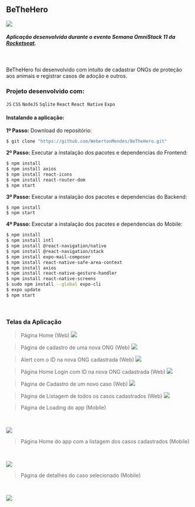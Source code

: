 ## BeTheHero

![](https://raw.githubusercontent.com/WebertonMendes/BeTheHero/b7d4f627a7edbf98a29fa0549d807d5f25dcb343/frontend/src/assets/logo.svg)
<br>
##### Aplicação desenvolvida durante o evento Semana OmniStack 11 da <a href="https://rocketseat.com.br/" target="_blank">Rocketseat</a>.
<br>

BeTheHero foi desenvolvido com intuito de cadastrar ONGs de proteção aos animais e registrar casos de adoção e outros.
<br>

### Projeto desenvolvido com:
`JS` `CSS` `NodeJS` `Sqlite` `React` `React Native` `Expo`
<br>
#### Instalando a aplicação:

**1º Passo:** Download do repositório:
```sh
$ git clone "https://github.com/WebertonMendes/BeTheHero.git"
```

**2º Passo:** Executar a instalação dos pacotes e dependencias do Frontend:
```sh
$ npm install
$ npm install axios
$ npm install react-icons
$ npm install react-router-dom
$ npm start
```

**3º Passo:** Executar a instalação dos pacotes e dependencias do Backend:
```sh
$ npm install
$ npm start
```

**4º Passo:** Executar a instalação dos pacotes e dependencias do Mobile:
```sh
$ npm install
$ npm install intl
$ npm install @react-navigation/native
$ npm install @react-navigation/stack
$ npm install expo-mail-composer
$ npm install react-native-safe-area-context
$ npm install axios
$ npm install react-native-gesture-handler
$ npm install react-native-screens
$ sudo npm install --global expo-cli
$ expo update
$ npm start
```
<br>

### Telas da Aplicação

> Página Home (Web)
![](https://github.com/WebertonMendes/BeTheHero/blob/master/screen/webHome.png?raw=true)<br>

> Página de cadastro de uma nova ONG (Web)
![](https://github.com/WebertonMendes/BeTheHero/blob/master/screen/webForm.png?raw=true)<br>

> Alert com o ID na nova ONG cadastrada (Web)
![](https://github.com/WebertonMendes/BeTheHero/blob/master/screen/webAlertID.png?raw=true)<br>

> Página Home Login com ID na nova ONG cadastrada (Web)
![](https://github.com/WebertonMendes/BeTheHero/blob/master/screen/webLogin.png?raw=true)<br>

> Página de Cadastro de um novo caso (Web)
![](https://github.com/WebertonMendes/BeTheHero/blob/master/screen/webNewCase.png?raw=true)<br>

> Página de Listagem de todos os casos cadastrados (Web)
![](https://github.com/WebertonMendes/BeTheHero/blob/master/screen/webListCases.png?raw=true)<br>

> Página de Loading do app (Mobile)
<br>

![](https://github.com/WebertonMendes/BeTheHero/blob/master/screen/mobileScreenLoad.png?raw=true)<br>

> Página Home do app com a listagem dos casos cadastrados (Mobile)
<br>

![](https://github.com/WebertonMendes/BeTheHero/blob/master/screen/mobileHome.png?raw=true)<br>

> Página de detalhes do caso selecionado (Mobile)
<br>

![](https://github.com/WebertonMendes/BeTheHero/blob/master/screen/mobileViewCase.png?raw=true)<br>